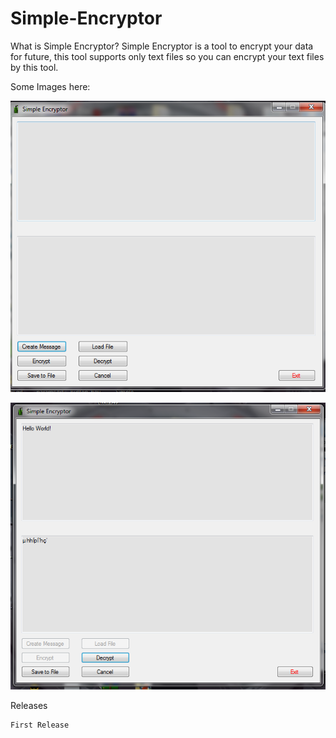 # Simple-Encryptor

What is Simple Encryptor?
Simple Encryptor is a tool to encrypt your data for future, this tool supports only text files so you can encrypt your text files by this tool.

Some Images here:


<img src="https://github.com/MathInDOS/ImageResource/blob/main/simple_enc2%20(2).png"></img>

<img src="https://github.com/MathInDOS/ImageResource/blob/main/simple_enc2%20(1).png"></img>

Releases

    First Release

